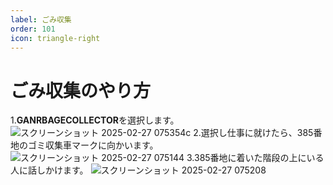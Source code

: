 ```yaml
---
label: ごみ収集
order: 101
icon: triangle-right
---
```


# ごみ収集のやり方
1.**GANRBAGECOLLECTOR**を選択します。
![スクリーンショット 2025-02-27 075354c](https://github.com/user-attachments/assets/ab13dada-6efe-46f8-9b6f-86eda141dde7)
2.選択し仕事に就けたら、385番地のゴミ収集車マークに向かいます。
![スクリーンショット 2025-02-27 075144](https://github.com/user-attachments/assets/981998dd-c650-4a99-a27e-c7978d4c2fb9)
3.385番地に着いた階段の上にいる人に話しかけます。
![スクリーンショット 2025-02-27 075208](https://github.com/user-attachments/assets/3defd040-5c74-4601-97bc-8dfaf089ef9c)
